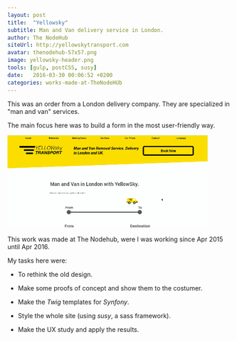 ```yaml
---
layout: post
title:  "Yellowsky"
subtitle: Man and Van delivery service in London.
author: The NodeHub
siteUrl: http://yellowskytransport.com
avatar: thenodehub-57x57.png
image: yellowsky-header.png
tools: [gulp, postCSS, susy]
date:   2016-03-30 00:06:52 +0200
categories: works-made-at-TheNodeHUb
---
```


This was an order from a London delivery company. They are specialized in "man and van" services.

The main focus here was to build a form in the most user-friendly way.

<div class="img" markdown="1">

![Yellowsky GIF](./img/YELLOWsky.gif)

</div>

This work was made at The Nodehub, were I was working since Apr 2015 until Apr 2016.

My tasks here were:

* To rethink the old design.

* Make some proofs of concept and show them to the costumer.

* Make the *Twig* templates for *Synfony*.

* Style the whole site (using *susy*, a sass framework).

* Make the UX study and apply the results.

